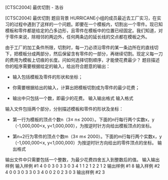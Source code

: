 



[CTSC2004] 最优切割 - 洛谷














[CTSC2004] 最优切割
题目背景
HURRICANE小组的成员最近去工厂实习，在实习的过程中遇到了这样的一个问题。即要在一个模板内，切割出一个零件。现已知模板和零件都是给定的凸多边形，且零件在模板中的位置已经固定。我们知道，对于零件来说，除相邻的两边外，任何两条边的延长线的交点都在模板之外。

由于工厂的加工条件所限，切割时，每一刀必须沿零件的某一条边所在的直线切下，把模板分成两部分，然后保留含有零件的一部分，再继续切割。现定义每一刀的费用为模板上切痕的长度。问如何选择切割顺序，才能使花费最少？
题目描述
你的程序需要根据给定的输入，给出符合题意的输出：

- 输入包括模板及零件的形状和坐标；

- 你需要根据给出的输入，计算出把模板切割成为零件的最少花费；

- 输出中只包括一个数，即最少的花费。
输入输出格式
输入格式

输入文件包括两个部分，分别描述模板和零件的形状及坐标：

- 第一行为模板的顶点个数n（3≤ n≤ 2000）。下面的n行每行两个实数x，y（-1,000,000<x, y<1,000,000），为按逆时针方向给出模板顶点的坐标。

- 第n+2行为零件的顶点个数m（3≤ m≤ 2000）。下面的m行每行两个实数x，y（-1,000,000<x, y<1,000,000）为按逆时针方向给出的零件顶点的坐标。
输出格式

输出文件中只需要包括一个整数，为最少花费四舍五入到整数后的值。
输入输出样例
输入样例 #1
4
0 0
3 0
3 3
0 3
4
1 1
2 1
2 2
1 2
输出样例 #1
8
输入样例 #2
4
0 0
3 0
3 3
0 3
4
0 0
2 0
2 3
0 3
输出样例 #2
3






